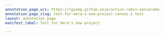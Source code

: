 ```yaml
---
annotation_page_uri: https://lgsump.github.io/practice-radio-venceremos/annotations/test-for-vera-s-new-project-canvas-1-test.json
annotation_page_slug: test-for-vera-s-new-project-canvas-1-test
layout: annotation_page
manifest_label: Test for Vera's new project

---
```

